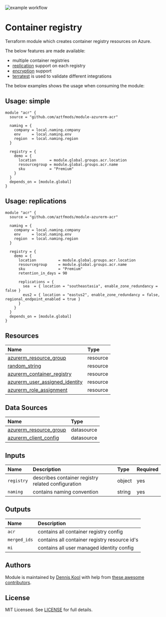 ![example workflow](https://github.com/aztfmods/module-azurerm-acr/actions/workflows/validate.yml/badge.svg)

# Container registry

Terraform module which creates container registry resources on Azure.

The below features are made available:

- multiple container registries
- [replication](examples/replications/main.tf) support on each registry
- [encryption](examples/encryption/main.tf) support
- [terratest](https://terratest.gruntwork.io) is used to validate different integrations

The below examples shows the usage when consuming the module:

## Usage: simple

```hcl
module "acr" {
  source = "github.com/aztfmods/module-azurerm-acr"

  naming = {
    company = local.naming.company
    env     = local.naming.env
    region  = local.naming.region
  }

  registry = {
    demo = {
      location      = module.global.groups.acr.location
      resourcegroup = module.global.groups.acr.name
      sku           = "Premium"
    }
  }
  depends_on = [module.global]
}
```

## Usage: replications

```hcl
module "acr" {
  source = "github.com/aztfmods/module-azurerm-acr"

  naming = {
    company = local.naming.company
    env     = local.naming.env
    region  = local.naming.region
  }

  registry = {
    demo = {
      location          = module.global.groups.acr.location
      resourcegroup     = module.global.groups.acr.name
      sku               = "Premium"
      retention_in_days = 90

      replications = {
        sea  = { location = "southeastasia", enable_zone_redundancy = false }
        eus2 = { location = "eastus2", enable_zone_redundancy = false, regional_endpoint_enabled = true }
      }
    }
  }
  depends_on = [module.global]
}
```

## Resources

| Name | Type |
| :-- | :-- |
| [azurerm_resource_group](https://registry.terraform.io/providers/hashicorp/azurerm/latest/docs/resources/resource_group) | resource |
| [random_string](https://registry.terraform.io/providers/hashicorp/random/latest/docs/resources/string) | resource |
| [azurerm_container_registry](https://registry.terraform.io/providers/hashicorp/azurerm/latest/docs/resources/container_registry) | resource |
| [azurerm_user_assigned_identity](https://registry.terraform.io/providers/hashicorp/azurerm/latest/docs/resources/user_assigned_identity) | resource |
| [azurerm_role_assignment](https://registry.terraform.io/providers/hashicorp/azurerm/latest/docs/resources/role_assignment) | resource |

## Data Sources

| Name | Type |
| :-- | :-- |
| [azurerm_resource_group](https://registry.terraform.io/providers/hashicorp/azurerm/1.39.0/docs/data-sources/resource_group) | datasource |
| [azurerm_client_config](https://registry.terraform.io/providers/hashicorp/azurerm/latest/docs/data-sources/client_config) | datasource |


## Inputs

| Name | Description | Type | Required |
| :-- | :-- | :-- | :-- |
| `registry` | describes container registry related configuration | object | yes |
| `naming` | contains naming convention | string | yes |

## Outputs

| Name | Description |
| :-- | :-- |
| `acr` | contains all container registry config |
| `merged_ids` | contains all container registry resource id's |
| `mi` | contains all user managed identity config |

## Authors

Module is maintained by [Dennis Kool](https://github.com/dkooll) with help from [these awesome contributors](https://github.com/aztfmods/module-azurerm-acr/graphs/contributors).

## License

MIT Licensed. See [LICENSE](https://github.com/aztfmods/module-azurerm-acr/blob/main/LICENSE) for full details.